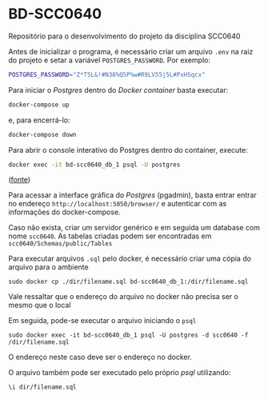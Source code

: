 # BD-SCC0640

Repositório para o desenvolvimento do projeto da disciplina SCC0640

Antes de inicializar o programa, é necessário criar um arquivo `.env` na raiz do projeto e setar a variável `POSTGRES_PASSWORD`. Por exemplo:
```bash
POSTGRES_PASSWORD="Z*T5L&!#N38%Q5P%w#R9LV55j5L#PxHSqcx"
```

Para iniciar o *Postgres* dentro do *Docker container* basta executar:
```bash
docker-compose up
```
e, para encerrá-lo:
```bash
docker-compose down
```

Para abrir o console interativo do Postgres dentro do container, execute:
```bash
docker exec -it bd-scc0640_db_1 psql -U postgres
```
([fonte](https://stackoverflow.com/questions/37099564/docker-how-can-run-the-psql-command-in-the-postgres-container))

Para acessar a interface gráfica do *Postgres* (pgadmin), basta entrar entrar no endereço `http://localhost:5050/browser/` e autenticar com as informações do docker-compose.

Caso não exista, criar um servidor genérico e em seguida um database com nome `scc0640`. As tabelas criadas podem ser encontradas em `scc0640/Schemas/public/Tables`

Para executar arquivos `.sql` pelo docker, é necessário criar uma cópia do arquivo para o ambiente

```sudo docker cp ./dir/filename.sql bd-scc0640_db_1:/dir/filename.sql```

Vale ressaltar que o endereço do arquivo no docker não precisa ser o mesmo que o local

Em seguida, pode-se executar o arquivo iniciando o `psql`

```sudo docker exec -it bd-scc0640_db_1 psql -U postgres -d scc0640 -f /dir/filename.sql```

O endereço neste caso deve ser o endereço no docker.

O arquivo também pode ser executado pelo próprio *psql* utilizando:

```\i dir/filename.sql```

